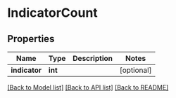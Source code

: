 # IndicatorCount

## Properties
Name | Type | Description | Notes
------------ | ------------- | ------------- | -------------
**indicator** | **int** |  | [optional] 

[[Back to Model list]](../README.md#documentation-for-models) [[Back to API list]](../README.md#documentation-for-api-endpoints) [[Back to README]](../README.md)


